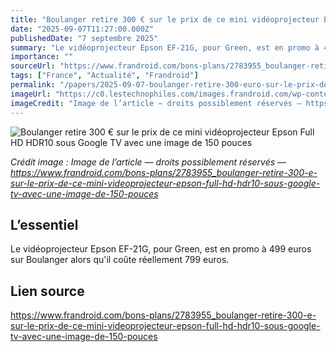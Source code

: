 ```yaml
---
title: "Boulanger retire 300 € sur le prix de ce mini vidéoprojecteur Epson Full HD HDR10 sous Google TV avec une image de 150 pouces"
date: "2025-09-07T11:27:00.000Z"
publishedDate: "7 septembre 2025"
summary: "Le vidéoprojecteur Epson EF-21G, pour Green, est en promo à 499 euros sur Boulanger alors qu'il coûte réellement 799 euros."
importance: ""
sourceUrl: "https://www.frandroid.com/bons-plans/2783955_boulanger-retire-300-e-sur-le-prix-de-ce-mini-videoprojecteur-epson-full-hd-hdr10-sous-google-tv-avec-une-image-de-150-pouces"
tags: ["France", "Actualité", "Frandroid"]
permalink: "/papers/2025-09-07-boulanger-retire-300-euro-sur-le-prix-de-ce-mini-videoprojecteur-epson-full-hd-hdr10-sous-google-tv-avec-une-image-de-150-pouces"
imageUrl: "https://c0.lestechnophiles.com/images.frandroid.com/wp-content/uploads/2025/09/epson-ef-21g.jpg?resize=1600,900&key=4278e15a&watermark"
imageCredit: "Image de l’article — droits possiblement réservés — https://www.frandroid.com/bons-plans/2783955_boulanger-retire-300-e-sur-le-prix-de-ce-mini-videoprojecteur-epson-full-hd-hdr10-sous-google-tv-avec-une-image-de-150-pouces"
---
```


![Boulanger retire 300 € sur le prix de ce mini vidéoprojecteur Epson Full HD HDR10 sous Google TV avec une image de 150 pouces](https://c0.lestechnophiles.com/images.frandroid.com/wp-content/uploads/2025/09/epson-ef-21g.jpg?resize=1600,900&key=4278e15a&watermark)

*Crédit image : Image de l’article — droits possiblement réservés — https://www.frandroid.com/bons-plans/2783955_boulanger-retire-300-e-sur-le-prix-de-ce-mini-videoprojecteur-epson-full-hd-hdr10-sous-google-tv-avec-une-image-de-150-pouces*

## L’essentiel

Le vidéoprojecteur Epson EF-21G, pour Green, est en promo à 499 euros sur Boulanger alors qu'il coûte réellement 799 euros.

## Lien source

https://www.frandroid.com/bons-plans/2783955_boulanger-retire-300-e-sur-le-prix-de-ce-mini-videoprojecteur-epson-full-hd-hdr10-sous-google-tv-avec-une-image-de-150-pouces
